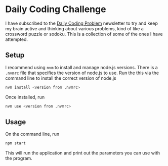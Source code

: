 # Daily Coding Challenge

I have subscribed to the [Daily Coding Problem](https://www.dailycodingproblem.com/) newsletter
to try and keep my brain active and thinking about various problems, kind of like a crossword
puzzle or sodoku.  This is a collection of some of the ones I have attempted.

## Setup

I recommend using `nvm` to install and manage node.js versions.  There is a `.nvmrc` file
that specifies the version of node.js to use.  Run the this via the command line to install
the correct version of node.js

```bash
nvm install <version from .nvmrc>
```

Once installed, run

```bash
nvm use <version from .nvmrc>
```

## Usage

On the command line, run 

```bash
npm start
```

This will run the application and print out the parameters you can use with the program.